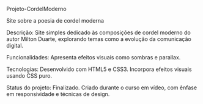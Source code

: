 Projeto-CordelModerno


Site sobre a poesia de cordel moderna

Descrição:
Site simples dedicado às composições de cordel moderno do autor Milton Duarte, explorando temas como a evolução da comunicação digital.

Funcionalidades:
Apresenta efeitos visuais como sombras e parallax.

Tecnologias:
Desenvolvido com HTML5 e CSS3. Incorpora efeitos visuais usando CSS puro.

Status do projeto:
Finalizado. Criado durante o curso em vídeo, com ênfase em responsividade e técnicas de design.




